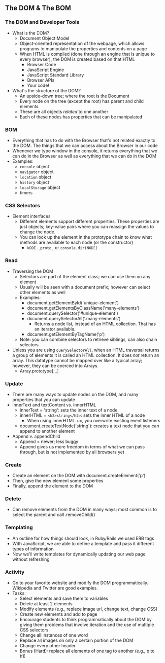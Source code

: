 ## The DOM & The BOM

### The DOM and Developer Tools
* What is the DOM?
  * Document Object Model
  * Object-oriented representation of the webpage, which allows programs to manipulate the properties and contents on a page  
  * When HTML is compiled (done through an engine that is unique to every browser), the DOM is created based on that HTML
    * Browser Code
    * JavaScript Engine
    * JavaScript Standard Library
    * Browser APIs
    * Your code!
* What's the structure of the DOM?
  * An upside-down tree; where the root is the Document
  * Every node on the tree (except the root) has parent and child elements
  * These are all objects *related* to one another
  * Each of these nodes has properties that can be manipulated

### BOM
* Everything that has to do with the Browser that's not related exactly to the DOM. The things that we can access about the Browser in our code
* Whenever we type window in the console, it returns everything that we can do in the Browser as well as everything that we can do in the DOM
* Examples:
  * `console` object
  * `navigator` object
  * `location` object
  * `history` object
  * `localStorage` object
  * timers

### CSS Selectors
* Element interfaces
  * Different elements support different properties. These properties are just objects; key-value pairs where you can reassign the values to change the node.
  * You can look up the element in the prototype chain to know what methods are available to each node (or the constructor)
    * `NODE._proto_` or `console.dir(NODE)`

### Read
* Traversing the DOM
  * Selectors are part of the element class; we can use them on any element
  * Usually will be seen with a document prefix; however can select other elements as well
  * Examples:
    * document.getElementById('unique-element')
    * document.getElementsByClassName('many-elements')
    * document.querySelector('#unique-element')
    * document.querySelectorAll('.many-elements')
      * Returns a node list, instead of an HTML collection. That has an iterator available.
    * document.getElementByTagName('p')
  * Note: you can combine selectors to retrieve siblings, can also chain selectors
* Unless you are using ```querySelectorAll```, when an HTML traversal returns a group of elements it is called an HTML collection. It does *not* return an array. This datatype cannot be mapped over like a typical array; however, they can be coerced into Arrays.
  * Array.prototype[...]

### Update
* There are many ways to update nodes on the DOM, and many properties that you can update
* innerText and textContent vs. innerHTML
  * innerText = 'string': sets the inner text of a node
  * innerHTML = ``<h2>string</h2>``: sets the inner HTML of a node
    * When using innerHTML +=, you overwrite existing event listeners
  * document.createTextNode('string'): creates a text node that you can append to another element
* Append v. appendChild
  * Append = newer; less buggy
  * Append gives us more freedom in terms of what we can pass through, but is not implemented by all browsers yet

### Create
* Create an element on the DOM with document.createElement('p')
* Then, give the new element some properties
* Finally, append the element to the DOM

### Delete
* Can remove elements from the DOM in many ways; most common is to select the parent and call .removeChild()

### Templating
* An outline for how things should look, in Ruby/Rails we used ERB tags
* With JavaScript, we are able to define a template and pass it different types of information
* Now we'll write templates for dynamically updating our web page without refreshing

### Activity
* Go to your favorite website and modify the DOM programmatically. Wikipedia and Twitter are good examples.
* Tasks:
  * Select elements and save them to variables
  * Delete at least 2 elements
  * Modify elements (e.g., replace image url, change text, change CSS)
  * Create new elements and add to page
  * Encourage students to think programmatically about the DOM by giving them problems that involve iteration and the use of multiple CSS selectors
  * Change all instances of one word
  * Replace all images on only a certain portion of the DOM
  * Change every other header
  * Bonus (Hard): replace all elements of one tag to another (e.g., p to h1)
